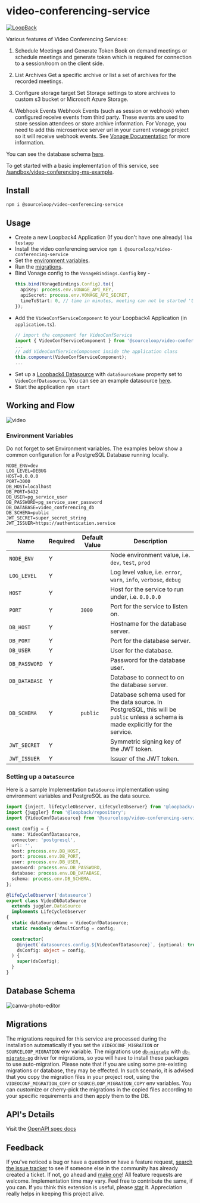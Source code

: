 # video-conferencing-service

[![LoopBack](<https://github.com/strongloop/loopback-next/raw/master/docs/site/imgs/branding/Powered-by-LoopBack-Badge-(blue)-@2x.png>)](http://loopback.io/)

Various features of Video Conferencing Services:

1. Schedule Meetings and Generate Token
   Book on demand meetings or schedule meetings and generate token which is required for connection to a session/room on the client side.

2. List Archives
   Get a specific archive or list a set of archives for the recorded meetings.

3. Configure storage target
   Set Storage settings to store archives to custom s3 bucket or Microsoft Azure Storage.

4. Webhook Events
   Webhook Events (such as session or webhook) when configured receive events from third party. These events are used to store session attendees or store archive information.
   For Vonage, you need to add this microserivce server url in your current vonage project
   so it will receive webhook events. See [Vonage Documentation](https://developer.nexmo.com/documentation) for more information.

You can see the database schema [here](#database-schema).

To get started with a basic implementation of this service, see [/sandbox/video-conferencing-ms-example](https://github.com/sourcefuse/loopback4-microservice-catalog/tree/master/sandbox/video-conferencing-ms-example).

## Install

```sh
npm i @sourceloop/video-conferencing-service
```

## Usage

- Create a new Loopback4 Application (If you don't have one already)
  `lb4 testapp`
- Install the video conferencing service
  `npm i @sourceloop/video-conferencing-service`
- Set the [environment variables](#environment-variables).
- Run the [migrations](#migrations).
- Bind Vonage config to the `VonageBindings.Config` key -
  ```typescript
  this.bind(VonageBindings.Config).to({
    apiKey: process.env.VONAGE_API_KEY,
    apiSecret: process.env.VONAGE_API_SECRET,
    timeToStart: 0, // time in minutes, meeting can not be started 'timeToStart' minutes before the scheduled time
  });
  ```
- Add the `VideoConfServiceComponent` to your Loopback4 Application (in `application.ts`).
  ```typescript
  // import the component for VideoConfService
  import { VideoConfServiceComponent } from '@sourceloop/video-conferencing-service';
  ...
  // add VideoConfServiceComponent inside the application class
  this.component(VideoConfServiceComponent);
  ...
  ```
- Set up a [Loopback4 Datasource](https://loopback.io/doc/en/lb4/DataSource.html) with `dataSourceName` property set to `VideoConfDatasource`. You can see an example datasource [here](#setting-up-a-datasource).
- Start the application
  `npm start`

## Working and Flow
![video](https://user-images.githubusercontent.com/82804130/126984338-754c0788-270a-40df-b601-ff66dcd3d5f8.jpg)


### Environment Variables

Do not forget to set Environment variables. The examples below show a common configuration for a PostgreSQL Database running locally.

```environment
NODE_ENV=dev
LOG_LEVEL=DEBUG
HOST=0.0.0.0
PORT=3000
DB_HOST=localhost
DB_PORT=5432
DB_USER=pg_service_user
DB_PASSWORD=pg_service_user_password
DB_DATABASE=video_conferencing_db
DB_SCHEMA=public
JWT_SECRET=super_secret_string
JWT_ISSUER=https://authentication.service
```

| Name          | Required | Default Value | Description                                                                                                                        |
| ------------- | -------- | ------------- | ---------------------------------------------------------------------------------------------------------------------------------- |
| `NODE_ENV`    | Y        |               | Node environment value, i.e. `dev`, `test`, `prod`                                                                                 |
| `LOG_LEVEL`   | Y        |               | Log level value, i.e. `error`, `warn`, `info`, `verbose`, `debug`                                                                  |
| `HOST`        | Y        |               | Host for the service to run under, i.e. `0.0.0.0`                                                                                  |
| `PORT`        | Y        | `3000`        | Port for the service to listen on.                                                                                                 |
| `DB_HOST`     | Y        |               | Hostname for the database server.                                                                                                  |
| `DB_PORT`     | Y        |               | Port for the database server.                                                                                                      |
| `DB_USER`     | Y        |               | User for the database.                                                                                                             |
| `DB_PASSWORD` | Y        |               | Password for the database user.                                                                                                    |
| `DB_DATABASE` | Y        |               | Database to connect to on the database server.                                                                                     |
| `DB_SCHEMA`   | Y        | `public`      | Database schema used for the data source. In PostgreSQL, this will be `public` unless a schema is made explicitly for the service. |
| `JWT_SECRET`  | Y        |               | Symmetric signing key of the JWT token.                                                                                            |
| `JWT_ISSUER`  | Y        |               | Issuer of the JWT token.                                                                                                           |

### Setting up a `DataSource`

Here is a sample Implementation `DataSource` implementation using environment variables and PostgreSQL as the data source.

```typescript
import {inject, lifeCycleObserver, LifeCycleObserver} from '@loopback/core';
import {juggler} from '@loopback/repository';
import {VideoConfDatasource} from '@sourceloop/video-conferencing-service';

const config = {
  name: VideoConfDatasource,
  connector: 'postgresql',
  url: '',
  host: process.env.DB_HOST,
  port: process.env.DB_PORT,
  user: process.env.DB_USER,
  password: process.env.DB_PASSWORD,
  database: process.env.DB_DATABASE,
  schema: process.env.DB_SCHEMA,
};

@lifeCycleObserver('datasource')
export class VideoDbDataSource
  extends juggler.DataSource
  implements LifeCycleObserver
{
  static dataSourceName = VideoConfDatasource;
  static readonly defaultConfig = config;

  constructor(
    @inject(`datasources.config.${VideoConfDatasource}`, {optional: true})
    dsConfig: object = config,
  ) {
    super(dsConfig);
  }
}
```

## Database Schema

![canva-photo-editor](https://user-images.githubusercontent.com/82804130/126635878-4e39ce2c-e48d-4a67-9c81-6a5f8ee9b70e.png)

## Migrations

The migrations required for this service are processed during the installation automatically if you set the `VIDEOCONF_MIGRATION` or `SOURCELOOP_MIGRATION` env variable. The migrations use [`db-migrate`](https://www.npmjs.com/package/db-migrate) with [`db-migrate-pg`](https://www.npmjs.com/package/db-migrate-pg) driver for migrations, so you will have to install these packages to use auto-migration. Please note that if you are using some pre-existing migrations or database, they may be effected. In such scenario, it is advised that you copy the migration files in your project root, using the `VIDEOCONF_MIGRATION_COPY` or `SOURCELOOP_MIGRATION_COPY` env variables. You can customize or cherry-pick the migrations in the copied files according to your specific requirements and then apply them to the DB.

## API's Details

Visit the [OpenAPI spec docs](./openapi.md)

## Feedback

If you've noticed a bug or have a question or have a feature request, [search the issue tracker](https://github.com/sourcefuse/loopback4-microservice-catalog/issues) to see if someone else in the community has already created a ticket.
If not, go ahead and [make one](https://github.com/sourcefuse/loopback4-microservice-catalog/issues/new/choose)!
All feature requests are welcome. Implementation time may vary. Feel free to contribute the same, if you can.
If you think this extension is useful, please [star](https://help.github.com/en/articles/about-stars) it. Appreciation really helps in keeping this project alive.
